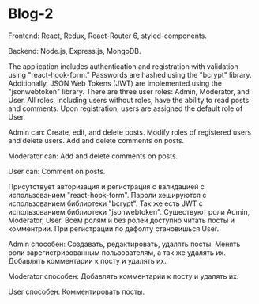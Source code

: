 # Blog-2
Frontend: React, Redux, React-Router 6, styled-components.

Backend: Node.js, Express.js, MongoDB.

The application includes authentication and registration with validation using "react-hook-form."
Passwords are hashed using the "bcrypt" library. Additionally, JSON Web Tokens (JWT) are implemented using the "jsonwebtoken" library.
There are three user roles: Admin, Moderator, and User. 
All roles, including users without roles, have the ability to read posts and comments. 
Upon registration, users are assigned the default role of User.

Admin can: Create, edit, and delete posts. 
Modify roles of registered users and delete users.
Add and delete comments on posts.

Moderator can:
Add and delete comments on posts.

User can: 
Comment on posts.

Присутствует авторизация и регистрация с валидацией с использованием "react-hook-form". 
Пароли хешируются с использованием библиотеки "bcrypt". 
Так же есть JWT с использованием библиотеки "jsonwebtoken".
Существуют роли Admin, Moderator, User. 
Всем ролям и без ролей доступно читать посты и комментрии. 
При регистрации по дефолту становишься User.

Admin способен: 
Cоздавать, редактировать, удалять посты. 
Менять роли зарегистрированным пользователям, а так же удалять их. 
Добавлять комментарии к посту и удалять их.

Moderator способен: 
Добавлять комментарии к посту и удалять их.

User способен: 
Комментировать посты.
